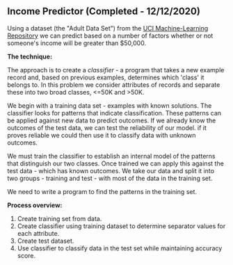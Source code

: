 ## Income Predictor (Completed - 12/12/2020)

Using a dataset (the "Adult Data Set") from the [UCI Machine-Learning Repository](http://archive.ics.uci.edu/ml/machine-learning-databases/adult/adult.data) we can predict based on a number of factors whether or not someone's income will be greater than $50,000.

**The technique:**

The approach is to create a *classifier* - a program that takes a new example record and, based on previous examples, determines which 'class' it belongs to. In this problem we consider attributes of records and separate these into two broad classes, <=50K and >50K.

We begin with a training data set - examples with known solutions. The classifier looks for patterns that indicate classification. These patterns can be applied against new data to predict outcomes. If we already know the outcomes of the test data, we can test the reliability of our model. if it proves reliable we could then use it to classify data with unknown outcomes.

We must train the classifier to establish an internal model of the patterns that distinguish our two classes. Once trained we can apply this against the test data - which has known outcomes. We take our data and split it into two groups - training and test - with most of the data in the training set.

We need to write a program to find the patterns in the training set.

**Process overview:**

1) Create training set from data.
2) Create classifier using training dataset to determine separator values for each attribute.
3) Create test dataset.
4) Use classifier to classify data in the test set while maintaining accuracy score.

